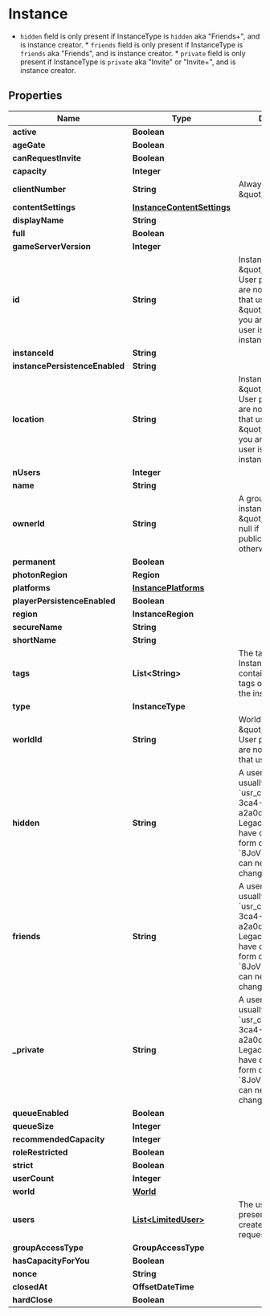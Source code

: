 

# Instance

* `hidden` field is only present if InstanceType is `hidden` aka \"Friends+\", and is instance creator. * `friends` field is only present if InstanceType is `friends` aka \"Friends\", and is instance creator. * `private` field is only present if InstanceType is `private` aka \"Invite\" or \"Invite+\", and is instance creator.

## Properties

| Name | Type | Description | Notes |
|------------ | ------------- | ------------- | -------------|
|**active** | **Boolean** |  |  |
|**ageGate** | **Boolean** |  |  [optional] |
|**canRequestInvite** | **Boolean** |  |  |
|**capacity** | **Integer** |  |  |
|**clientNumber** | **String** | Always returns \&quot;unknown\&quot;. |  |
|**contentSettings** | [**InstanceContentSettings**](InstanceContentSettings.md) |  |  |
|**displayName** | **String** |  |  |
|**full** | **Boolean** |  |  |
|**gameServerVersion** | **Integer** |  |  [optional] |
|**id** | **String** | InstanceID can be \&quot;offline\&quot; on User profiles if you are not friends with that user and \&quot;private\&quot; if you are friends and user is in private instance. |  |
|**instanceId** | **String** |  |  |
|**instancePersistenceEnabled** | **String** |  |  |
|**location** | **String** | InstanceID can be \&quot;offline\&quot; on User profiles if you are not friends with that user and \&quot;private\&quot; if you are friends and user is in private instance. |  |
|**nUsers** | **Integer** |  |  |
|**name** | **String** |  |  |
|**ownerId** | **String** | A groupId if the instance type is \&quot;group\&quot;, null if instance type is public, or a userId otherwise |  [optional] |
|**permanent** | **Boolean** |  |  |
|**photonRegion** | **Region** |  |  |
|**platforms** | [**InstancePlatforms**](InstancePlatforms.md) |  |  |
|**playerPersistenceEnabled** | **Boolean** |  |  |
|**region** | **InstanceRegion** |  |  |
|**secureName** | **String** |  |  |
|**shortName** | **String** |  |  [optional] |
|**tags** | **List&lt;String&gt;** | The tags array on Instances usually contain the language tags of the people in the instance.  |  |
|**type** | **InstanceType** |  |  |
|**worldId** | **String** | WorldID be \&quot;offline\&quot; on User profiles if you are not friends with that user. |  |
|**hidden** | **String** | A users unique ID, usually in the form of &#x60;usr_c1644b5b-3ca4-45b4-97c6-a2a0de70d469&#x60;. Legacy players can have old IDs in the form of &#x60;8JoV9XEdpo&#x60;. The ID can never be changed. |  [optional] |
|**friends** | **String** | A users unique ID, usually in the form of &#x60;usr_c1644b5b-3ca4-45b4-97c6-a2a0de70d469&#x60;. Legacy players can have old IDs in the form of &#x60;8JoV9XEdpo&#x60;. The ID can never be changed. |  [optional] |
|**_private** | **String** | A users unique ID, usually in the form of &#x60;usr_c1644b5b-3ca4-45b4-97c6-a2a0de70d469&#x60;. Legacy players can have old IDs in the form of &#x60;8JoV9XEdpo&#x60;. The ID can never be changed. |  [optional] |
|**queueEnabled** | **Boolean** |  |  |
|**queueSize** | **Integer** |  |  |
|**recommendedCapacity** | **Integer** |  |  |
|**roleRestricted** | **Boolean** |  |  [optional] |
|**strict** | **Boolean** |  |  |
|**userCount** | **Integer** |  |  |
|**world** | [**World**](World.md) |  |  |
|**users** | [**List&lt;LimitedUser&gt;**](LimitedUser.md) | The users field is present on instances created by the requesting user. |  [optional] |
|**groupAccessType** | **GroupAccessType** |  |  [optional] |
|**hasCapacityForYou** | **Boolean** |  |  [optional] |
|**nonce** | **String** |  |  [optional] |
|**closedAt** | **OffsetDateTime** |  |  [optional] |
|**hardClose** | **Boolean** |  |  [optional] |



